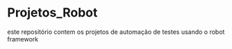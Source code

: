 # Projetos_Robot
este repositório contem os projetos de automação de testes usando o robot framework
